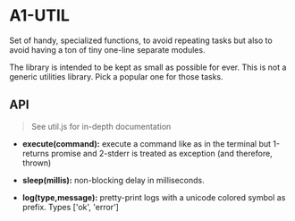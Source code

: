 # A1-UTIL

Set of handy, specialized functions, to avoid repeating tasks but also to avoid having a ton of tiny one-line separate modules.

The library is intended to be kept as small as possible for ever. This is not a generic utilities library. Pick a popular one for those tasks.

## API

> See util.js for in-depth documentation

- **execute(command):** execute a command like as in the terminal but 1-returns promise and 2-stderr is treated as exception (and therefore, thrown) 

- **sleep(millis):** non-blocking delay in milliseconds.

- **log(type,message):** pretty-print logs with a unicode colored symbol as prefix. Types ['ok', 'error']
